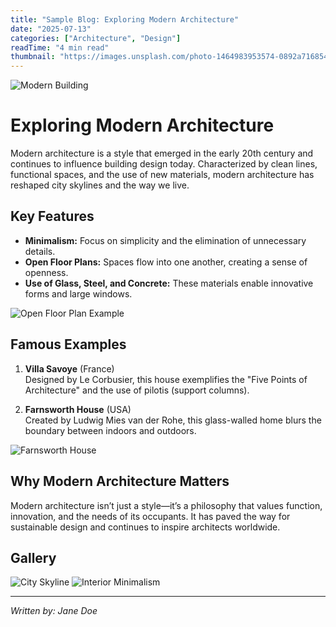 ```yaml
---
title: "Sample Blog: Exploring Modern Architecture"
date: "2025-07-13"
categories: ["Architecture", "Design"]
readTime: "4 min read"
thumbnail: "https://images.unsplash.com/photo-1464983953574-0892a716854b?auto=format&fit=crop&w=800&q=80"
---
```


![Modern Building](https://images.unsplash.com/photo-1464983953574-0892a716854b?auto=format&fit=crop&w=800&q=80)

# Exploring Modern Architecture

Modern architecture is a style that emerged in the early 20th century and continues to influence building design today. Characterized by clean lines, functional spaces, and the use of new materials, modern architecture has reshaped city skylines and the way we live.

## Key Features

- **Minimalism:** Focus on simplicity and the elimination of unnecessary details.
- **Open Floor Plans:** Spaces flow into one another, creating a sense of openness.
- **Use of Glass, Steel, and Concrete:** These materials enable innovative forms and large windows.

![Open Floor Plan Example](https://images.unsplash.com/photo-1506744038136-46273834b3fb?auto=format&fit=crop&w=800&q=80)

## Famous Examples

1. **Villa Savoye** (France)  
   Designed by Le Corbusier, this house exemplifies the "Five Points of Architecture" and the use of pilotis (support columns).

2. **Farnsworth House** (USA)  
   Created by Ludwig Mies van der Rohe, this glass-walled home blurs the boundary between indoors and outdoors.

![Farnsworth House](https://images.unsplash.com/photo-1523413363574-c30aa1c2a516?auto=format&fit=crop&w=800&q=80)

## Why Modern Architecture Matters

Modern architecture isn’t just a style—it’s a philosophy that values function, innovation, and the needs of its occupants. It has paved the way for sustainable design and continues to inspire architects worldwide.

## Gallery

![City Skyline](https://images.unsplash.com/photo-1465101046530-73398c7f28ca?auto=format&fit=crop&w=800&q=80)
![Interior Minimalism](https://images.unsplash.com/photo-1512918728675-ed5a9ecdebfd?auto=format&fit=crop&w=800&q=80)

---

*Written by: Jane Doe*
